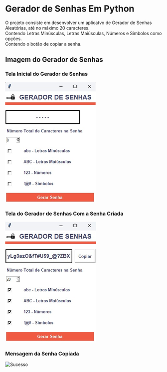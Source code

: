 # Gerador de Senhas Em Python
O projeto consiste em desenvolver um aplicatvo de Gerador de Senhas Aleatórias, até no máximo 20 caracteres.<br>
Contendo Letras Minúsculas, Letras Maiúsculas, Números e Símbolos como opções.<br>
Contendo o botão de copiar a senha.

## Imagem do Gerador de Senhas

### Tela Inicial do Gerador de Senhas
![Gerador de Senhas 1](https://github.com/GustavoSchiavinato/Gerador-de-Senhas/blob/main/Gerador%20de%20Senhas%20-%201.jpg)

### Tela do Gerador de Senhas Com a Senha Criada
![Gerador de Senhas 2](https://github.com/GustavoSchiavinato/Gerador-de-Senhas/blob/main/Gerador%20de%20Senhas%20-%202.jpg)

### Mensagem da Senha Copiada
![Sucesso](https://github.com/GustavoSchiavinato/Gerador_de_Senhas/blob/main/Sucesso.jpg)
